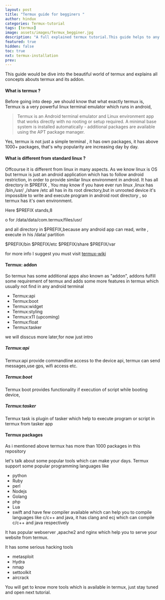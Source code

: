 ```yaml
---
layout: post
title: "Termux guide for begginers "
author: hindux
categories: Termux-tutorial
tags: [termux]
image: assets/images/Termux_begginer.jpg
description: "A full explained termux tutorial.This guide helps to any  begginers who want to master termux or any terminal. This guides explains whole concepts of termux like, termux addons, termux bash command, termux api commands and whole whatever termux has."
featured: true
hidden: false
toc: true
nxt: termux-installation
prev: 
---
```

This guide would be dive into the beautiful world of termux and explains all concepts abouts termux and its addon.


#### What is termux ? 
Before going into deep ,we should know that what exactly termux is, Termux is a very powerful linux terminal emulator which runs in android,
> Termux is an Android terminal emulator and Linux environment app that works directly with no rooting or setup required. A minimal base system is installed automatically - additional packages are available using the APT package manager.

Yes, termux is not just a simple terminal , it has own packages, it has above 1000+ packages, that's why popularity are increasing day by day.

#### What is different from standard linux ?
Offcourse it is different from linux in many aspects. As we know linux is OS but termux is just an android application which has to follow android restriction, in order to provide similar linux environment in android. It has all directory in $PREFIX , 
You may know if you have ever run linux  ,linux has /bin,/usr/ ,/share /etc all has in its root directory,but in unrooted device it's impossible to write and execute program in android root directory , so termux has it's own environment.

Here $PREFIX stands,8

o for /data/data/com.termux/files/usr/

and all directory in $PREFIX,because any android app can read, write , execute in his /data/ partition

$PREFIX/bin
$PREFIX/etc
$PREFIX/share
$PREFIX/var

for more info I suggest you must visit [termux-wiki](https://wiki.termux.com/wiki/Differences_from_Linux)

#### Termux: addon
So termux has some additional apps also known as "addon", addons fulfill some requirement of termux and adds some more features in termux which usually not find in any android terminal

* Termux:api
* Termux:boot
* Termux:widget
* Termux:styling
* Termux:x11 (upcoming)
* Termux:float
* Termux:tasker

we will disscus more later,for now just intro
##### Termux:api
Termux:api provide commandline access to the device api, termux can send messages,use  gps, wifi access etc.

##### Termux:boot
Termux boot provides functionality if execution of script while booting device,

##### Termux:tasker
Termux task is plugin of tasker which help to execute program or script in termux from tasker app

#### Termux packages
As i mentioned above termux has more than 1000 packages in this repository

let's talk about some popular tools which can make your days.
Termux support some popular  programming languages like

* python
* Ruby
* perl
* Nodejs
* Golang
* php
* Lua
* swift
and have few compiler available which can help you to compile languages like c/c++ and java, it has clang and ecj which can compile c/c++ and java respectively

It has popular webserver ,apache2 and nginx which help you to serve your website from termux.

It has some serious hacking tools 
* metasploit
* Hydra
* nmap
* settoolkit
* aircrack

You will get to know more tools which is available in termux, just stay tuned and open next tutorial.







